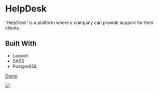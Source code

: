 # HelpDesk

'HelpDesk' is a platform where a company can provide support for their clients.

## Built With

* Laravel
* SASS
* PostgreSQL

[Demo](http://help-desk-test.herokuapp.com/)

<img src="https://i.postimg.cc/j2JqjLFp/helpdesk.png">
